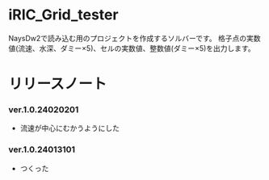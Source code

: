 # iRIC_Grid_tester

NaysDw2で読み込む用のプロジェクトを作成するソルバーです。
格子点の実数値(流速、水深、ダミー×5)、セルの実数値、整数値(ダミー×5)を出力します。

# リリースノート

### ver.1.0.24020201
* 流速が中心にむかうようにした
### ver.1.0.24013101
* つくった
